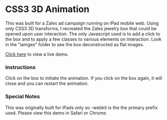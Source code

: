 # CSS3 3D Animation
This was built for a Zales ad campaign running on iPad mobile web. Using only CSS3 3D transforms, I recreated the Zales jewelry box that could be opened upon user interaction. The only Javascript used is to add a click to the box and to apply a few classes to various elements on interaction. Look in the "iamges" folder to see the box deconstructed as flat images.

[Click here](http://www.joebrust.com/projects/css3-3d-animation) to view a live demo.

### Instructions
Click on the box to initiate the animation. If you click on the box again, it will close and you can restart the animation.

### Special Notes
This was originally built for iPads only so -webkit is the the primary prefix used. Please view this demo in Safari or Chrome.